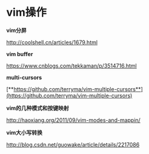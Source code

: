 # vim操作



**vim分屏**

http://coolshell.cn/articles/1679.html



**vim buffer**

https://www.cnblogs.com/tekkaman/p/3514716.html



**multi-cursors**

[**https://github.com/terryma/vim-multiple-cursors**](https://github.com/terryma/vim-multiple-cursors)



**vim的几种模式和按键映射**

http://haoxiang.org/2011/09/vim-modes-and-mappin/



**vim大小写转换**

http://blog.csdn.net/guowake/article/details/2217086